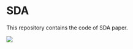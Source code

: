 # SDA

This repository contains the code of SDA paper.

![](https://github.com/ShuchiWu/SDA/blob/master/SDA.png)
